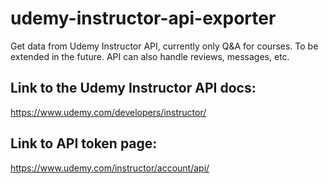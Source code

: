 # udemy-instructor-api-exporter

Get data from Udemy Instructor API, currently only Q&amp;A for courses. To be extended in the future. API can also handle reviews, messages, etc.

## Link to the Udemy Instructor API docs:

https://www.udemy.com/developers/instructor/

## Link to API token page:

https://www.udemy.com/instructor/account/api/


